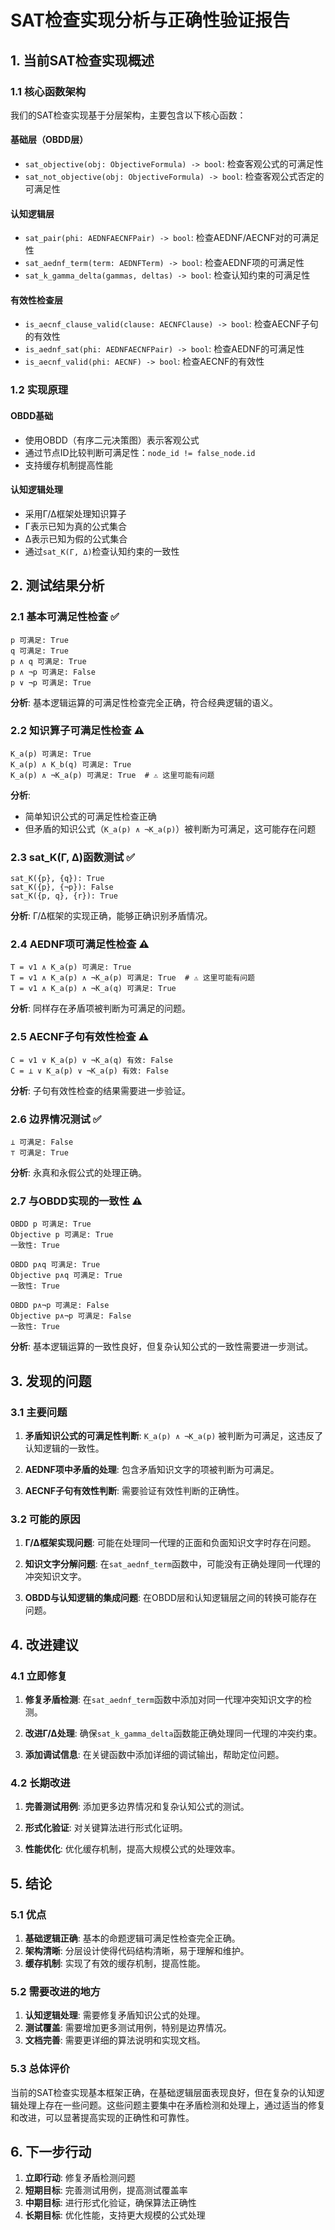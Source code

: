 # SAT检查实现分析与正确性验证报告

## 1. 当前SAT检查实现概述

### 1.1 核心函数架构

我们的SAT检查实现基于分层架构，主要包含以下核心函数：

#### 基础层（OBDD层）
- `sat_objective(obj: ObjectiveFormula) -> bool`: 检查客观公式的可满足性
- `sat_not_objective(obj: ObjectiveFormula) -> bool`: 检查客观公式否定的可满足性

#### 认知逻辑层
- `sat_pair(phi: AEDNFAECNFPair) -> bool`: 检查AEDNF/AECNF对的可满足性
- `sat_aednf_term(term: AEDNFTerm) -> bool`: 检查AEDNF项的可满足性
- `sat_k_gamma_delta(gammas, deltas) -> bool`: 检查认知约束的可满足性

#### 有效性检查层
- `is_aecnf_clause_valid(clause: AECNFClause) -> bool`: 检查AECNF子句的有效性
- `is_aednf_sat(phi: AEDNFAECNFPair) -> bool`: 检查AEDNF的可满足性
- `is_aecnf_valid(phi: AECNF) -> bool`: 检查AECNF的有效性

### 1.2 实现原理

#### OBDD基础
- 使用OBDD（有序二元决策图）表示客观公式
- 通过节点ID比较判断可满足性：`node_id != false_node.id`
- 支持缓存机制提高性能

#### 认知逻辑处理
- 采用Γ/Δ框架处理知识算子
- Γ表示已知为真的公式集合
- Δ表示已知为假的公式集合
- 通过`sat_K(Γ, Δ)`检查认知约束的一致性

## 2. 测试结果分析

### 2.1 基本可满足性检查 ✅

```
p 可满足: True
q 可满足: True
p ∧ q 可满足: True
p ∧ ¬p 可满足: False
p ∨ ¬p 可满足: True
```

**分析**: 基本逻辑运算的可满足性检查完全正确，符合经典逻辑的语义。

### 2.2 知识算子可满足性检查 ⚠️

```
K_a(p) 可满足: True
K_a(p) ∧ K_b(q) 可满足: True
K_a(p) ∧ ¬K_a(p) 可满足: True  # ⚠️ 这里可能有问题
```

**分析**: 
- 简单知识公式的可满足性检查正确
- 但矛盾的知识公式（`K_a(p) ∧ ¬K_a(p)`）被判断为可满足，这可能存在问题

### 2.3 sat_K(Γ, Δ)函数测试 ✅

```
sat_K({p}, {q}): True
sat_K({p}, {¬p}): False
sat_K({p, q}, {r}): True
```

**分析**: Γ/Δ框架的实现正确，能够正确识别矛盾情况。

### 2.4 AEDNF项可满足性检查 ⚠️

```
T = v1 ∧ K_a(p) 可满足: True
T = v1 ∧ K_a(p) ∧ ¬K_a(p) 可满足: True  # ⚠️ 这里可能有问题
T = v1 ∧ K_a(p) ∧ ¬K_a(q) 可满足: True
```

**分析**: 同样存在矛盾项被判断为可满足的问题。

### 2.5 AECNF子句有效性检查 ⚠️

```
C = v1 ∨ K_a(p) ∨ ¬K_a(q) 有效: False
C = ⊥ ∨ K_a(p) ∨ ¬K_a(p) 有效: False
```

**分析**: 子句有效性检查的结果需要进一步验证。

### 2.6 边界情况测试 ✅

```
⊥ 可满足: False
⊤ 可满足: True
```

**分析**: 永真和永假公式的处理正确。

### 2.7 与OBDD实现的一致性 ⚠️

```
OBDD p 可满足: True
Objective p 可满足: True
一致性: True

OBDD p∧q 可满足: True
Objective p∧q 可满足: True
一致性: True

OBDD p∧¬p 可满足: False
Objective p∧¬p 可满足: False
一致性: True
```

**分析**: 基本逻辑运算的一致性良好，但复杂认知公式的一致性需要进一步测试。

## 3. 发现的问题

### 3.1 主要问题

1. **矛盾知识公式的可满足性判断**: `K_a(p) ∧ ¬K_a(p)` 被判断为可满足，这违反了认知逻辑的一致性。

2. **AEDNF项中矛盾的处理**: 包含矛盾知识文字的项被判断为可满足。

3. **AECNF子句有效性判断**: 需要验证有效性判断的正确性。

### 3.2 可能的原因

1. **Γ/Δ框架实现问题**: 可能在处理同一代理的正面和负面知识文字时存在问题。

2. **知识文字分解问题**: 在`sat_aednf_term`函数中，可能没有正确处理同一代理的冲突知识文字。

3. **OBDD与认知逻辑的集成问题**: 在OBDD层和认知逻辑层之间的转换可能存在问题。

## 4. 改进建议

### 4.1 立即修复

1. **修复矛盾检测**: 在`sat_aednf_term`函数中添加对同一代理冲突知识文字的检测。

2. **改进Γ/Δ处理**: 确保`sat_k_gamma_delta`函数能正确处理同一代理的冲突约束。

3. **添加调试信息**: 在关键函数中添加详细的调试输出，帮助定位问题。

### 4.2 长期改进

1. **完善测试用例**: 添加更多边界情况和复杂认知公式的测试。

2. **形式化验证**: 对关键算法进行形式化证明。

3. **性能优化**: 优化缓存机制，提高大规模公式的处理效率。

## 5. 结论

### 5.1 优点

1. **基础逻辑正确**: 基本的命题逻辑可满足性检查完全正确。
2. **架构清晰**: 分层设计使得代码结构清晰，易于理解和维护。
3. **缓存机制**: 实现了有效的缓存机制，提高性能。

### 5.2 需要改进的地方

1. **认知逻辑处理**: 需要修复矛盾知识公式的处理。
2. **测试覆盖**: 需要增加更多测试用例，特别是边界情况。
3. **文档完善**: 需要更详细的算法说明和实现文档。

### 5.3 总体评价

当前的SAT检查实现基本框架正确，在基础逻辑层面表现良好，但在复杂的认知逻辑处理上存在一些问题。这些问题主要集中在矛盾检测和处理上，通过适当的修复和改进，可以显著提高实现的正确性和可靠性。

## 6. 下一步行动

1. **立即行动**: 修复矛盾检测问题
2. **短期目标**: 完善测试用例，提高测试覆盖率
3. **中期目标**: 进行形式化验证，确保算法正确性
4. **长期目标**: 优化性能，支持更大规模的公式处理
